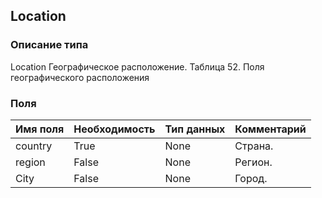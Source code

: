 
## Location

### Описание типа
Location
Географическое расположение.
Таблица 52. Поля географического расположения


### Поля

| Имя поля | Необходимость | Тип данных | Комментарий |
|---|---|---|---|
|country|True|None|Страна.<br/>|
|region|False|None|Регион.<br/>|
|City|False|None|Город.<br/>|
